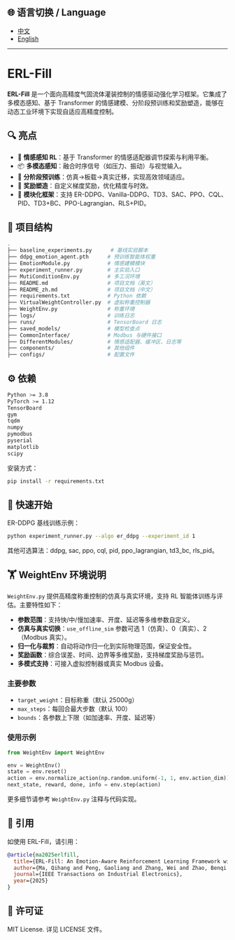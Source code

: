 ## 🌐 语言切换 / Language

- [中文](README_zh.md)
- [English](README.md)

---

# ERL-Fill

**ERL-Fill** 是一个面向高精度气固流体灌装控制的情感驱动强化学习框架。它集成了多模态感知、基于 Transformer 的情感建模、分阶段预训练和奖励塑造，能够在动态工业环境下实现自适应高精度控制。

## 🔍 亮点

- 🎯 **情感感知 RL**：基于 Transformer 的情感适配器调节探索与利用平衡。
- 📦 **多模态感知**：融合时序信号（如压力、振动）与视觉输入。
- 🧠 **分阶段预训练**：仿真→板载→真实迁移，实现高效领域适应。
- 🧮 **奖励塑造**：自定义梯度奖励，优化精度与时效。
- 🔧 **模块化框架**：支持 ER-DDPG、Vanilla-DDPG、TD3、SAC、PPO、CQL、PID、TD3+BC、PPO-Lagrangian、RLS+PID。

## 📁 项目结构

```bash
.
├── baseline_experiments.py      # 基线实验脚本
├── ddpg_emotion_agent.pth      # 预训练智能体权重
├── EmotionModule.py            # 情感建模模块
├── experiment_runner.py        # 主实验入口
├── MutiConditionEnv.py         # 多工况环境
├── README.md                   # 项目文档（英文）
├── README_zh.md                # 项目文档（中文）
├── requirements.txt            # Python 依赖
├── VirtualWeightController.py  # 虚拟称重控制器
├── WeightEnv.py                # 称重环境
├── logs/                       # 训练日志
├── runs/                       # TensorBoard 日志
├── saved_models/               # 模型检查点
├── CommonInterface/            # Modbus 与硬件接口
├── DifferentModules/           # 情感适配器、缓冲区、日志等
├── components/                 # 其他组件
├── configs/                    # 配置文件
```

## ⚙️ 依赖

```bash
Python >= 3.8
PyTorch >= 1.12
TensorBoard
gym
tqdm
numpy
pymodbus
pyserial
matplotlib
scipy
```

安装方式：

```bash
pip install -r requirements.txt
```

## 🚀 快速开始
ER-DDPG 基线训练示例：

```bash
python experiment_runner.py --algo er_ddpg --experiment_id 1
```
其他可选算法：ddpg, sac, ppo, cql, pid, ppo_lagrangian, td3_bc, rls_pid。

## 🏋️ WeightEnv 环境说明

`WeightEnv.py` 提供高精度称重控制的仿真与真实环境，支持 RL 智能体训练与评估。主要特性如下：

- **参数范围**：支持快/中/慢加速率、开度、延迟等多维参数自定义。
- **仿真与真实切换**：`use_offline_sim` 参数可选 1（仿真）、0（真实）、2（Modbus 真实）。
- **归一化与裁剪**：自动将动作归一化到实际物理范围，保证安全性。
- **奖励函数**：综合误差、时间、边界等多维奖励，支持梯度奖励与惩罚。
- **多模式支持**：可接入虚拟控制器或真实 Modbus 设备。

### 主要参数

- `target_weight`：目标称重（默认 25000g）
- `max_steps`：每回合最大步数（默认 100）
- `bounds`：各参数上下限（如加速率、开度、延迟等）

### 使用示例

```python
from WeightEnv import WeightEnv

env = WeightEnv()
state = env.reset()
action = env.normalize_action(np.random.uniform(-1, 1, env.action_dim))
next_state, reward, done, info = env.step(action)
```

更多细节请参考 `WeightEnv.py` 注释与代码实现。

## 📖 引用
如使用 ERL-Fill，请引用：

```bibtex
@article{ma2025erlfill,
  title={ERL-Fill: An Emotion-Aware Reinforcement Learning Framework with Staged Pretraining for Gas--Solid Flow Filling Control},
  author={Ma, Qihang and Peng, Gaoliang and Zhang, Wei and Zhao, Benqi and Chen, Zhao and Jin, Kang},
  journal={IEEE Transactions on Industrial Electronics},
  year={2025}
}
```
## 📄 许可证
MIT License. 详见 LICENSE 文件。

